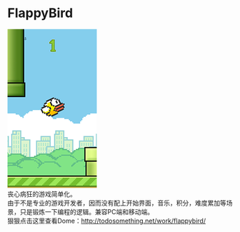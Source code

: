 # FlappyBird
![Image text](https://github.com/Liao-zezhen/flappybird/blob/master/images/info.png?raw=true)
<br />
丧心病狂的游戏简单化。
<br />
由于不是专业的游戏开发者，因而没有配上开始界面，音乐，积分，难度累加等场景，只是锻炼一下编程的逻辑。兼容PC端和移动端。 
<br />
狠狠点击这里查看Dome：http://todosomething.net/work/flappybird/
